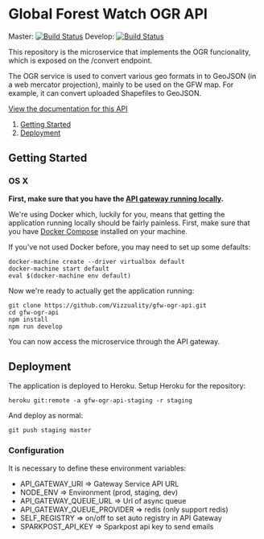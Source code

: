 # Global Forest Watch OGR API

Master: [![Build Status](https://travis-ci.org/gfw-api/gfw-mail-api.svg?branch=master)](https://travis-ci.org/gfw-api/gfw-mail-api) Develop: [![Build Status](https://travis-ci.org/gfw-api/gfw-mail-api.svg?branch=develop)](https://travis-ci.org/gfw-api/gfw-mail-api)

This repository is the microservice that implements the OGR
funcionality, which is exposed on the /convert endpoint.

The OGR service is used to convert various geo formats in to GeoJSON (in
a web mercator projection), mainly to be used on the GFW map. For
example, it can convert uploaded Shapefiles to GeoJSON.

[View the documentation for this
API](http://gfw-api.github.io/swagger-ui/?url=https://raw.githubusercontent.com/Vizzuality/gfw-ogr-api/master/swagger.yml#/OGR)

1. [Getting Started](#getting-started)
2. [Deployment](#deployment)

## Getting Started

### OS X

**First, make sure that you have the [API gateway running
locally](https://github.com/Vizzuality/api-gateway/tree/master#getting-started).**

We're using Docker which, luckily for you, means that getting the
application running locally should be fairly painless. First, make sure
that you have [Docker Compose](https://docs.docker.com/compose/install/)
installed on your machine.

If you've not used Docker before, you may need to set up some defaults:

```
docker-machine create --driver virtualbox default
docker-machine start default
eval $(docker-machine env default)
```

Now we're ready to actually get the application running:

```
git clone https://github.com/Vizzuality/gfw-ogr-api.git
cd gfw-ogr-api
npm install
npm run develop
```

You can now access the microservice through the API gateway.

## Deployment

The application is deployed to Heroku. Setup Heroku for the repository:

```
heroku git:remote -a gfw-ogr-api-staging -r staging
```

And deploy as normal:

```
git push staging master
```

### Configuration

It is necessary to define these environment variables:

* API_GATEWAY_URI => Gateway Service API URL
* NODE_ENV => Environment (prod, staging, dev)
* API_GATEWAY_QUEUE_URL => Url of async queue
* API_GATEWAY_QUEUE_PROVIDER => redis (only support redis)
* SELF_REGISTRY => on/off to set auto registry in API Gateway
* SPARKPOST_API_KEY => Sparkpost api key to send emails
